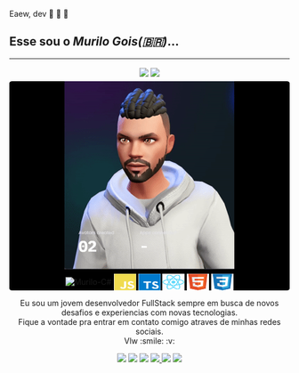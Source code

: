 Eaew, dev :rocket: :rocket: :rocket: 
## Esse sou o ***Murilo Gois(🇧🇷)***...
---
<div align="center">
  <img align="center" height=180 src="https://github-readme-stats.vercel.app/api?username=goismurilo&show_icons=true&theme=outrun&include_all_commits=true&count_private=true" />
  <img align="center" height=180 src="https://github-readme-stats.vercel.app/api/top-langs/?username=goismurilo&layout=compact&langs_count=8&theme=outrun" />
</div>
  
 <div align="center" style="display: inline_block; background-color: #000; border-radius: 1%">
	<div align="center" style="margin: 8px">
    	<img align="center" alt="Murilo Avatar MetaVerso" src="./gif/metaverso-avatar.gif">
  	</div>
    <img align="center" alt="Murilo-C#" height="30" width="30" src="https://user-images.githubusercontent.com/39069727/129460992-1706f4ea-069c-4726-bdd6-be654ffc40b7.png">
    <img align="center" alt="Murilo-Js" height="30" width="40" src="https://raw.githubusercontent.com/devicons/devicon/master/icons/javascript/javascript-plain.svg">
    <img align="center" alt="Murilo-Ts" height="30" width="40" src="https://raw.githubusercontent.com/devicons/devicon/master/icons/typescript/typescript-plain.svg">
    <img align="center" alt="Murilo-React" height="30" width="40" src="https://raw.githubusercontent.com/devicons/devicon/master/icons/react/react-original.svg">
    <img align="center" alt="Murilo-HTML" height="30" width="40" src="https://raw.githubusercontent.com/devicons/devicon/master/icons/html5/html5-original.svg">
    <img align="center" alt="Murilo-CSS" height="30" width="40" src="https://raw.githubusercontent.com/devicons/devicon/master/icons/css3/css3-original.svg">
</div>

<p align="center">
Eu sou um jovem desenvolvedor FullStack sempre em busca de novos desafios e experiencias com novas tecnologias. <br/>
Fique a vontade pra entrar em contato comigo atraves de minhas redes sociais.</br>
Vlw :smile: :v:
</p>
<div align="center"> 

  <a href="https://instagram.com/goismurilo" target="_blank"><img src="https://img.shields.io/badge/-Instagram-%23E4405F?style=for-the-badge&logo=instagram&logoColor=white" target="_blank"></a>
 	<a href="https://www.twitch.tv/goismurilo" target="_blank"><img src="https://img.shields.io/badge/Twitch-9146FF?style=for-the-badge&logo=twitch&logoColor=white" target="_blank"></a>
  <a href = "mailto:murilogoisalmeida@gmail.com"><img src="https://img.shields.io/badge/-Gmail-%23333?style=for-the-badge&logo=gmail&logoColor=white" target="_blank"></a>
      <a href="https://www.linkedin.com/in/goismurilo">
       <img src="https://img.shields.io/badge/-LinkedIn-%230077B5?style=for-the-badge&logo=linkedin&logoColor=white" target="_blank">
    </a>
    <a href="https://www.behance.net/goismurilo" target="_blank"><img src="https://img.shields.io/badge/-Behance-blue?style=for-the-badge&logo=behance&logoColor=white" target="_blank"></a>
    <a href="https://twitter.com/goixmurilo" target="_blank"><img src="https://img.shields.io/badge/Twitter-1DA1F2?style=for-the-badge&logo=twitter&logoColor=white" target="_blank"></a>
 
</div>


<!-- 
	#7848a8	rgb (120, 72, 168)	Royal Lavender
	#481860	rgb (72, 24, 96)	Obsidian Shell
	#603090	rgb (96, 48, 144)	True Purple
	#481890	rgb (72, 24, 144)	Eggplant Tint -->